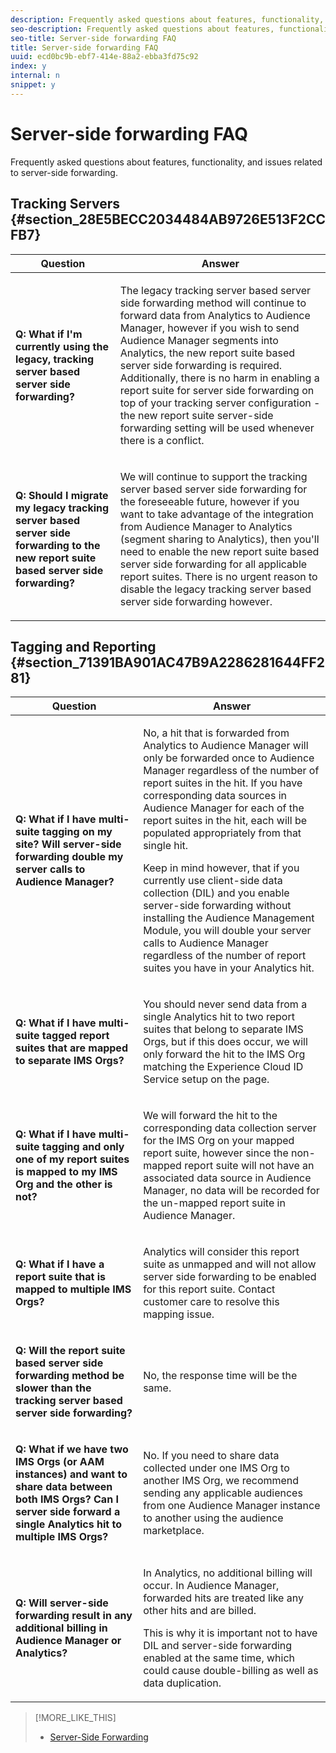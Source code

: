 ```yaml
---
description: Frequently asked questions about features, functionality, and issues related to server-side forwarding.
seo-description: Frequently asked questions about features, functionality, and issues related to server-side forwarding.
seo-title: Server-side forwarding FAQ
title: Server-side forwarding FAQ
uuid: ecd0bc9b-ebf7-414e-88a2-ebba3fd75c92
index: y
internal: n
snippet: y
---
```


# Server-side forwarding FAQ

Frequently asked questions about features, functionality, and issues related to server-side forwarding.

## Tracking Servers {#section_28E5BECC2034484AB9726E513F2CCFB7}

<table id="table_BFB77441225A49B1BCCE80F8CBF5C8E1"> 
 <thead> 
  <tr> 
   <th colname="col1" class="entry"> Question </th> 
   <th colname="col2" class="entry"> Answer </th> 
  </tr>
 </thead>
 <tbody> 
  <tr> 
   <td colname="col1"> <p><b>Q: What if I'm currently using the legacy, tracking server based server side forwarding?</b> </p> </td> 
   <td colname="col2"> <p>The legacy tracking server based server side forwarding method will continue to forward data from Analytics to Audience Manager, however if you wish to send Audience Manager segments into Analytics, the new report suite based server side forwarding is required. Additionally, there is no harm in enabling a report suite for server side forwarding on top of your tracking server configuration - the new report suite server-side forwarding setting will be used whenever there is a conflict. </p> </td> 
  </tr> 
  <tr> 
   <td colname="col1"> <p><b>Q: Should I migrate my legacy tracking server based server side forwarding to the new report suite based server side forwarding?</b> </p> </td> 
   <td colname="col2"> <p>We will continue to support the tracking server based server side forwarding for the foreseeable future, however if you want to take advantage of the integration from Audience Manager to Analytics (segment sharing to Analytics), then you'll need to enable the new report suite based server side forwarding for all applicable report suites. There is no urgent reason to disable the legacy tracking server based server side forwarding however. </p> </td> 
  </tr> 
 </tbody> 
</table>

## Tagging and Reporting {#section_71391BA901AC47B9A2286281644FF281}

<table id="table_695CEADF0ACF4EB0903AE85C8D608C86"> 
 <thead> 
  <tr> 
   <th colname="col1" class="entry"> Question </th> 
   <th colname="col2" class="entry"> Answer </th> 
  </tr>
 </thead>
 <tbody> 
  <tr> 
   <td colname="col1"> <p><b>Q: What if I have multi-suite tagging on my site? Will server-side forwarding double my server calls to Audience Manager?</b> </p> </td> 
   <td colname="col2"> <p>No, a hit that is forwarded from Analytics to Audience Manager will only be forwarded once to Audience Manager regardless of the number of report suites in the hit. If you have corresponding data sources in Audience Manager for each of the report suites in the hit, each will be populated appropriately from that single hit. </p> <p>Keep in mind however, that if you currently use client-side data collection (DIL) and you enable server-side forwarding without installing the Audience Management Module, you will double your server calls to Audience Manager regardless of the number of report suites you have in your Analytics hit. </p> </td> 
  </tr> 
  <tr> 
   <td colname="col1"> <p><b>Q: What if I have multi-suite tagged report suites that are mapped to separate IMS Orgs?</b> </p> </td> 
   <td colname="col2"> <p>You should never send data from a single Analytics hit to two report suites that belong to separate IMS Orgs, but if this does occur, we will only forward the hit to the IMS Org matching the Experience Cloud ID Service setup on the page. </p> </td> 
  </tr> 
  <tr> 
   <td colname="col1"> <p><b>Q: What if I have multi-suite tagging and only one of my report suites is mapped to my IMS Org and the other is not?</b> </p> </td> 
   <td colname="col2"> <p>We will forward the hit to the corresponding data collection server for the IMS Org on your mapped report suite, however since the non-mapped report suite will not have an associated data source in Audience Manager, no data will be recorded for the un-mapped report suite in Audience Manager. </p> </td> 
  </tr> 
  <tr> 
   <td colname="col1"> <p><b>Q: What if I have a report suite that is mapped to multiple IMS Orgs?</b> </p> </td> 
   <td colname="col2"> <p>Analytics will consider this report suite as unmapped and will not allow server side forwarding to be enabled for this report suite. Contact customer care to resolve this mapping issue. </p> </td> 
  </tr> 
  <tr> 
   <td colname="col1"> <p><b>Q: Will the report suite based server side forwarding method be slower than the tracking server based server side forwarding?</b> </p> </td> 
   <td colname="col2"> <p>No, the response time will be the same. </p> </td> 
  </tr> 
  <tr> 
   <td colname="col1"> <p><b>Q: What if we have two IMS Orgs (or AAM instances) and want to share data between both IMS Orgs? Can I server side forward a single Analytics hit to multiple IMS Orgs?</b> </p> </td> 
   <td colname="col2"> <p>No. If you need to share data collected under one IMS Org to another IMS Org, we recommend sending any applicable audiences from one Audience Manager instance to another using the audience marketplace. </p> </td> 
  </tr> 
  <tr> 
   <td colname="col1"> <p><b>Q: Will server-side forwarding result in any additional billing in Audience Manager or Analytics?</b> </p> </td> 
   <td colname="col2"> <p>In Analytics, no additional billing will occur. In Audience Manager, forwarded hits are treated like any other hits and are billed. </p> <p>This is why it is important not to have DIL and server-side forwarding enabled at the same time, which could cause double-billing as well as data duplication. </p> </td> 
  </tr> 
 </tbody> 
</table>

>[!MORE_LIKE_THIS]
>
>* [Server-Side Forwarding](ssf.md#concept_9563FCADF29748928E770EC5221B2685)
